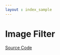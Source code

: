 ```yaml
---
layout : index_sample
---
```


# Image Filter

<script type="text/javascript" src="../demo/mandelbrot/Mandelbrot_js.js">
 </script>

[Source Code](mandelbrot_src.html)
